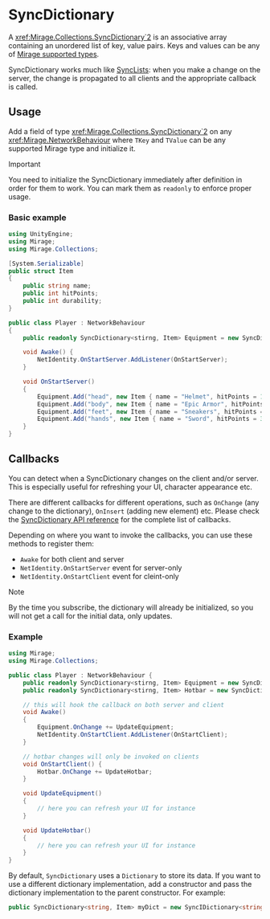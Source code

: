 # SyncDictionary
A <xref:Mirage.Collections.SyncDictionary`2> is an associative array containing an unordered list of key, value pairs. Keys and values can be any of [Mirage supported types](../DataTypes.md).

SyncDictionary works much like [SyncLists](SyncLists.md): when you make a change on the server, the change is propagated to all clients and the appropriate callback is called.

## Usage
Add a field of type <xref:Mirage.Collections.SyncDictionary`2> on any <xref:Mirage.NetworkBehaviour> where `TKey` and `TValue` can be any supported Mirage type and initialize it.

> [!IMPORTANT]
> You need to initialize the SyncDictionary immediately after definition in order for them to work. You can mark them as `readonly` to enforce proper usage.

### Basic example
```cs
using UnityEngine;
using Mirage;
using Mirage.Collections;

[System.Serializable]
public struct Item
{
    public string name;
    public int hitPoints;
    public int durability;
}

public class Player : NetworkBehaviour
{
    public readonly SyncDictionary<stirng, Item> Equipment = new SyncDictionary<string, Item>();

    void Awake() {
        NetIdentity.OnStartServer.AddListener(OnStartServer);
    }

    void OnStartServer()
    {
        Equipment.Add("head", new Item { name = "Helmet", hitPoints = 10, durability = 20 });
        Equipment.Add("body", new Item { name = "Epic Armor", hitPoints = 50, durability = 50 });
        Equipment.Add("feet", new Item { name = "Sneakers", hitPoints = 3, durability = 40 });
        Equipment.Add("hands", new Item { name = "Sword", hitPoints = 30, durability = 15 });
    }
}
```

## Callbacks
You can detect when a SyncDictionary changes on the client and/or server. This is especially useful for refreshing your UI, character appearance etc.

There are different callbacks for different operations, such as `OnChange` (any change to the dictionary), `OnInsert` (adding new element) etc. Please check the [SyncDictionary API reference](xref:Mirage.SyncIDictionary`2) for the complete list of callbacks.

Depending on where you want to invoke the callbacks, you can use these methods to register them:
- `Awake` for both client and server
- `NetIdentity.OnStartServer` event for server-only
- `NetIdentity.OnStartClient` event for cleint-only

> [!NOTE]
> By the time you subscribe, the dictionary will already be initialized, so you will not get a call for the initial data, only updates.

### Example
```cs
using Mirage;
using Mirage.Collections;

public class Player : NetworkBehaviour {
    public readonly SyncDictionary<stirng, Item> Equipment = new SyncDictionary<string, Item>();
    public readonly SyncDictionary<stirng, Item> Hotbar = new SyncDictionary<string, Item>();

    // this will hook the callback on both server and client
    void Awake()
    {
        Equipment.OnChange += UpdateEquipment;
        NetIdentity.OnStartClient.AddListener(OnStartClient);
    }

    // hotbar changes will only be invoked on clients
    void OnStartClient() {
        Hotbar.OnChange += UpdateHotbar;
    }

    void UpdateEquipment()
    {
        // here you can refresh your UI for instance
    }

    void UpdateHotbar()
    {
        // here you can refresh your UI for instance
    }
}
```

By default, `SyncDictionary` uses a `Dictionary` to store its data. If you want to use a different dictionary implementation, add a constructor and pass the dictionary implementation to the parent constructor. For example:

```cs
public SyncDictionary<string, Item> myDict = new SyncIDictionary<string, Item>(new MyDictionary<string, Item>());
```